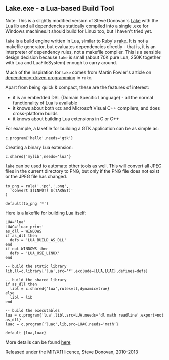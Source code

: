 ## Lake.exe - a Lua-based Build Tool

Note: This is a slightly modified version of Steve Donovan's [Lake](https://github.com/stevedonovan/Lake)
with the Lua lib and all dependencies statically compiled into a single .exe for Windows machines.It should build for Linux too, but I haven't tried yet.

`lake` is a build engine written in Lua, similar to Ruby's [rake](http://rake.rubyforge.org/).
It is not a makefile generator, but evaluates dependencies directly - that is, it is an
interpreter of dependency rules, not a makefile compiler.  This is a sensible design decision
because `lake` is small (about 70K pure Lua, 250K together with Lua and LuaFileSystem) enough
to carry around.

Much of the inspiration for `lake` comes from Martin Fowler's article on [dependency-driven
programming](http://martinfowler.com/articles/rake.html) in `rake`.

Apart from being quick & compact, these are the features of interest:

   - it is an embedded DSL (Domain Specific Language) - all the normal functionality of Lua is
available
   - it knows about both `GCC` and Microsoft Visual C++ compilers, and does cross-platform builds
   - it knows about building Lua extensions in C or C++

For example, a lakefile for building a GTK application can be as simple as:
  
    c.program{'hello',needs='gtk'}

Creating a binary Lua extension:

    c.shared{'mylib',needs='lua'}

`lake` can be used to automate other tools as well. This will convert all JPEG files in the
current directory to PNG, but only if the PNG file does not exist or the JPEG file has changed.

    to_png = rule('.jpg','.png',
      'convert $(INPUT) $(TARGET)'
    )

    default(to_png '*')

Here is a lakefile for building Lua itself:

    LUA='lua'
    LUAC='luac print'
    as_dll = WINDOWS
    if as_dll then
      defs = 'LUA_BUILD_AS_DLL'
    end
    if not WINDOWS then
      defs = 'LUA_USE_LINUX'
    end

    -- build the static library
    lib,ll=c.library{'lua',src='*',exclude={LUA,LUAC},defines=defs}

    -- build the shared library
    if as_dll then
      libl = c.shared{'lua',rules=ll,dynamic=true}
    else
      libl = lib
    end

    -- build the executables
    lua = c.program{'lua',libl,src=LUA,needs='dl math readline',export=not as_dll}
    luac = c.program{'luac',lib,src=LUAC,needs='math'}

    default {lua,luac}

More details can be found [here](https://github.com/stevedonovan/Lake/tree/master/doc/index.md)

Released under the MIT/X11 licence,
Steve Donovan, 2010-2013

